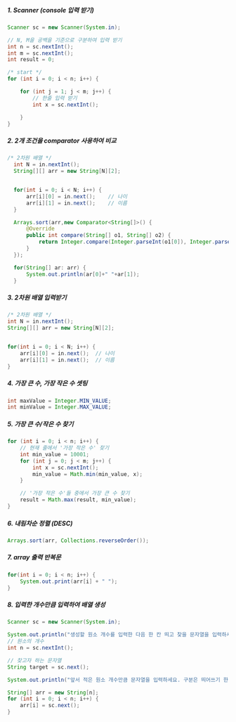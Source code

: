 ##### 1. Scanner (console 입력 받기)
```java
Scanner sc = new Scanner(System.in);

// N, M을 공백을 기준으로 구분하여 입력 받기
int n = sc.nextInt();
int m = sc.nextInt();
int result = 0;

/* start */
for (int i = 0; i < n; i++) {

    for (int j = 1; j < m; j++) {
        // 한줄 입력 받기
        int x = sc.nextInt();

    }
}
```

##### 2. 2개 조건을 comparator 사용하여 비교
```java
/* 2차원 배열 */
  int N = in.nextInt();
  String[][] arr = new String[N][2];


  for(int i = 0; i < N; i++) {
      arr[i][0] = in.next();	// 나이
      arr[i][1] = in.next();	// 이름
  }

  Arrays.sort(arr,new Comparator<String[]>() {
      @Override
      public int compare(String[] o1, String[] o2) {
          return Integer.compare(Integer.parseInt(o1[0]), Integer.parseInt(o2[0]));
      }
  });

  for(String[] ar: arr) {
      System.out.println(ar[0]+" "+ar[1]);
  }
```

##### 3. 2차원 배열 입력받기
```java
/* 2차원 배열 */
int N = in.nextInt();
String[][] arr = new String[N][2];


for(int i = 0; i < N; i++) {
    arr[i][0] = in.next();	// 나이
    arr[i][1] = in.next();	// 이름
}
```

##### 4. 가장 큰 수, 가장 작은 수 셋팅
```java
int maxValue = Integer.MIN_VALUE;
int minValue = Integer.MAX_VALUE;
```

##### 5. 가장 큰 수/작은 수 찾기
```java
for (int i = 0; i < n; i++) {
    // 현재 줄에서 '가장 작은 수' 찾기
    int min_value = 10001;
    for (int j = 0; j < m; j++) {
        int x = sc.nextInt();
        min_value = Math.min(min_value, x);
    }

    // '가장 작은 수'들 중에서 가장 큰 수 찾기
    result = Math.max(result, min_value);
}
```

##### 6. 내림차순 정렬 (DESC)
```java
Arrays.sort(arr, Collections.reverseOrder());
```

##### 7. array 출력 반복문
```java
for(int i = 0; i < n; i++) {
    System.out.print(arr[i] + " ");
}
```

##### 8. 입력한 개수만큼 입력하여 배열 생성
```java
Scanner sc = new Scanner(System.in);

System.out.println("생성할 원소 개수를 입력한 다음 한 칸 띄고 찾을 문자열을 입력하세요.");
// 원소의 개수
int n = sc.nextInt();

// 찾고자 하는 문자열
String target = sc.next();

System.out.println("앞서 적은 원소 개수만큼 문자열을 입력하세요. 구분은 띄어쓰기 한 칸으로 합니다.");

String[] arr = new String[n];
for (int i = 0; i < n; i++) {
    arr[i] = sc.next();
}
```
